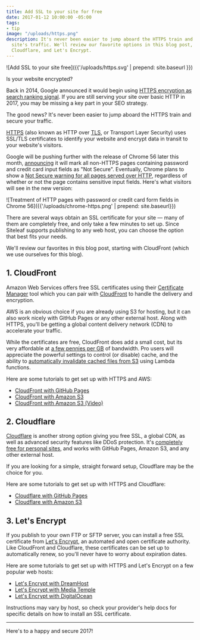 ```yaml
---
title: Add SSL to your site for free
date: 2017-01-12 10:00:00 -05:00
tags:
- tip
image: "/uploads/https.png"
description: It's never been easier to jump aboard the HTTPS train and secure your
  site's traffic. We'll review our favorite options in this blog post, including CloudFront,
  Cloudflare, and Let's Encrypt.
---
```


![Add SSL to your site free]({{'/uploads/https.svg' | prepend: site.baseurl }})

Is your website encrypted?

Back in 2014, Google announced it would begin using [HTTPS encryption as search ranking signal](https://webmasters.googleblog.com/2014/08/https-as-ranking-signal.html). If you are still serving your site over basic HTTP in 2017, you may be missing a key part in your SEO strategy.

The good news? It's never been easier to jump aboard the HTTPS train and secure your traffic.

[HTTPS](https://en.wikipedia.org/wiki/HTTP_Secure) (also known as HTTP over [TLS](https://en.wikipedia.org/wiki/Transport_Layer_Security), or Transport Layer Security) uses SSL/TLS certificates to identify your website and encrypt data in transit to your website's visitors.

Google will be pushing further with the release of Chrome 56 later this month, [announcing](https://security.googleblog.com/2016/09/moving-towards-more-secure-web.html) it will mark all non-HTTPS pages containing password and credit card input fields as "Not Secure". Eventually, Chrome plans to show a [Not Secure warning for all pages served over HTTP](https://developers.google.com/web/updates/2016/10/avoid-not-secure-warn), regardless of whether or not the page contains sensitive input fields. Here's what visitors will see in the new version:

![Treatment of HTTP pages with password or credit card form fields in Chrome 56]({{'/uploads/chrome-https.png' | prepend: site.baseurl}})

There are several ways obtain an SSL certificate for your site — many of them are completely free, and only take a few minutes to set up. Since Siteleaf supports publishing to any web host, you can choose the option that best fits your needs.

We'll review our favorites in this blog post, starting with CloudFront (which we use ourselves for this blog).



## 1. CloudFront

Amazon Web Services offers free SSL certificates using their [Certificate Manager](https://aws.amazon.com/certificate-manager/) tool which you can pair with [CloudFront](https://aws.amazon.com/cloudfront/) to handle the delivery and encryption.

AWS is an obvious choice if you are already using S3 for hosting, but it can also work nicely with GitHub Pages or any other external host. Along with HTTPS, you'll be getting a global content delivery network (CDN) to accelerate your traffic.

While the certificates are free, CloudFront does add a small cost, but its very affordable at [a few pennies per GB](https://aws.amazon.com/cloudfront/pricing/) of bandwidth. Pro users will appreciate the powerful settings to control (or disable) cache, and the ability to [automatically invalidate cached files from S3](http://www.cloudberrylab.com/blog/how-to-automatically-invalidate-dynamic-objects-in-amazon-cloudfront-using-aws-lambda/) using Lambda functions.

Here are some tutorials to get set up with HTTPS and AWS:

- [CloudFront with GitHub Pages](http://strd6.com/2016/02/github-pages-custom-domain-with-ssltls/)
- [CloudFront with Amazon S3](https://blog.webinista.com/2016/02/enable-https-cloudfront-certificate-manager-s3/index.html)
- [CloudFront with Amazon S3 (Video)](https://www.youtube.com/watch?v=5uS_rQjQ4Hw)

## 2. Cloudflare

[Cloudflare](https://www.cloudflare.com) is another strong option giving you free SSL, a global CDN, as well as advanced security features like DDoS protection. It's [completely free for personal sites](https://www.cloudflare.com/ssl/), and works with GitHub Pages, Amazon S3, and any other external host.

If you are looking for a simple, straight forward setup, Cloudflare may be the choice for you.

Here are some tutorials to get set up with HTTPS and Cloudflare:

- [Cloudflare with GitHub Pages](https://blog.cloudflare.com/secure-and-fast-github-pages-with-cloudflare/)
- [Cloudflare with Amazon S3](https://support.cloudflare.com/hc/en-us/articles/200168926-How-do-I-use-CloudFlare-with-Amazon-s-S3-Service-)

## 3. Let's Encrypt

If you publish to your own FTP or SFTP server, you can install a free SSL certificate from [Let's Encrypt](https://letsencrypt.org), an automated and open certificate authority. Like CloudFront and Cloudflare, these certificates can be set up to automatically renew, so you'll never have to worry about expiration dates.

Here are some tutorials to get set up with HTTPS and Let's Encrypt on a few popular web hosts:

- [Let's Encrypt with DreamHost](https://www.dreamhost.com/hosting/ssl-tls-certificates/)
- [Let's Encrypt with Media Temple](https://mediatemple.net/community/products/dv/208603976/install-a-let's-encrypt-ssl)
- [Let's Encrypt with DigitalOcean](https://www.digitalocean.com/community/tags/let-s-encrypt?type=tutorials)

Instructions may vary by host, so check your provider's help docs for specific details on how to install an SSL certificate.

---

Here's to a happy and secure 2017!
